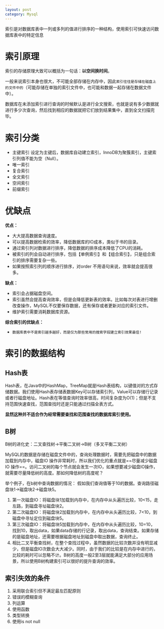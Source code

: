 ```yaml
---
layout: post
category: Mysql
---
```


索引是对数据库表中一列或多列的值进行排序的一种结构，使用索引可快速访问数据库表中的特定信息

# 索引原理

索引的存储原理大致可以概括为一句话：**以空间换时间**。

一般来说索引本身也很大，不可能全部存储在内存中，因此`索引往往是存储在磁盘上的文件中的`（可能存储在单独的索引文件中，也可能和数据一起存储在数据文件中）。

数据库在未添加索引进行查询的时候默认是进行全文搜索，也就是说有多少数据就进行多少次查询，然后找到相应的数据就把它们放到结果集中，直到全文扫描完毕。

# 索引分类

* 主键索引 
  设定为主键后，数据库自动建立索引，InnoDB为聚簇索引，主键索引列值不能为空（Null）。
* 唯一索引
* 复合索引
* 全文索引
* 空间索引
* 前缀索引

# 优缺点

**优点：**

* 大大提高数据查询速度。
* 可以提高数据检索的效率，降低数据库的IO成本，类似于书的目录。
* 通过索引列对数据进行排序，降低数据的排序成本降低了CPU的消耗。
* 被索引的列会自动进行排序，包括【单例索引】和【组合索引】，只是组合索引的排序需要复杂一些。
* 如果按照索引列的顺序进行排序，对order 不用语句来说，效率就会提高很多。

**缺点：**

* 索引会占据磁盘空间。
* 索引虽然会提高查询效率，但是会降低更新表的效率。比如每次对表进行增删改查操作，MySQL不仅要保存数据，还有保存或者更新对应的索引文件。
* 维护索引需要消耗数据库资源。

**综合索引的优缺点：**

* `数据库表中不是索引越多越好，而是仅为那些常用的搜索字段建立索引效果最佳!`

# 索引的数据结构

## Hash表

Hash表，在Java中的HashMap，TreeMap就是Hash表结构，以键值对的方式存储数据。我们使用Hash表存储表数据Key可以存储索引列，Value可以存储行记录或者行磁盘地址。Hash表在等值查询时效率很高，时间复杂度为O(1)；但是不支持范围快速查找，范围查找时还是只能通过扫描全表方式。

**显然这种并不适合作为经常需要查找和范围查找的数据库索引使用。**

## B树

B树的进化史：二叉查找树->平衡二叉树->B树（多叉平衡二叉树）

MySQL的数据是存储在磁盘文件中的，查询处理数据时，需要先把磁盘中的数据加载到内存中，磁盘IO 操作非常耗时，所以我们优化的重点就是==尽量减少磁盘 IO 操作==。访问二叉树的每个节点就会发生一次IO，如果想要减少磁盘IO操作，就需要尽量降低树的高度。那如何降低树的高度呢？

举个例子，在b树中查询数据的情况：
假如我们查询值等于10的数据。查询路径磁盘块1-\>磁盘块2-\>磁盘块5。

1. 第一次磁盘IO：将磁盘块1加载到内存中，在内存中从头遍历比较，10\<15，走左路，到磁盘寻址磁盘块2。
2. 第二次磁盘IO：将磁盘块2加载到内存中，在内存中从头遍历比较，7\<10，到磁盘中寻址定位到磁盘块5。
3. 第三次磁盘IO：将磁盘块5加载到内存中，在内存中从头遍历比较，10\=10，找到10，取出data，如果data存储的行记录，取出data，查询结束。如果存储的是磁盘地址，还需要根据磁盘地址到磁盘中取出数据，查询终止。
4. 相比二叉平衡查找树，在整个查找过程中，虽然数据的比较次数并没有明显减少，但是磁盘IO次数会大大减少。同时，由于我们的比较是在内存中进行的，比较的耗时可以忽略不计。B树的高度一般2至3层就能满足大部分的应用场景，所以使用B树构建索引可以很好的提升查询的效率。

## 索引失效的条件

1. 采用联合索引但不满足最左匹配原则
2. 错误的模糊查询
3. 列运算
4. 使用函数
5. 类型转换
6. 使用is not null